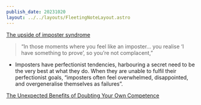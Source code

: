 ```yaml
---
publish_date: 20231020    
layout: ../../layouts/FleetingNoteLayout.astro
---
```

[The upside of imposter syndrome](https://www.bbc.com/worklife/article/20210315-the-hidden-upside-of-imposter-syndrome)

 > “In those moments where you feel like an imposter… you realise ‘I have something to prove’, so you’re not complacent,” 
 
  - Imposters have perfectionist tendencies, harbouring a secret need to be the very best at what they do. When they are unable to fulfil their perfectionist goals, “imposters often feel overwhelmed, disappointed, and overgeneralise themselves as failures”.

[The Unexpected Benefits of Doubting Your Own Competence](https://ideas.wharton.upenn.edu/research/imposter-syndrome-unexpected-benefits/)